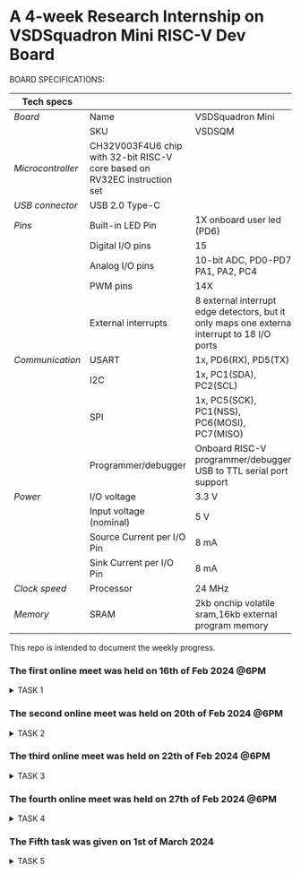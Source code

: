 # A 4-week Research Internship on VSDSquadron Mini RISC-V Dev Board


BOARD SPECIFICATIONS:

| Tech specs   |   |    |
|------------|------------|------------|
| *Board* | Name     | VSDSquadron Mini    |
|      | SKU    | VSDSQM    |
| *Microcontroller*    | CH32V003F4U6 chip with 32-bit RISC-V core based on RV32EC instruction set    |     |
| *USB connector* | USB 2.0 Type-C    |     |
| *Pins*     | Built-in LED Pin     | 1X onboard user led (PD6)     |
|      | Digital I/O pins     | 15     |
|      | Analog I/O pins     | 10-bit ADC, PD0-PD7, PA1, PA2, PC4     |
|      | PWM pins     | 14X     |
|      | External interrupts     | 	8 external interrupt edge detectors, but it only maps one external interrupt to 18 I/O ports     |
| *Communication*     | USART     | 	1x, PD6(RX), PD5(TX)     |
|      | I2C     | 1x, PC1(SDA), PC2(SCL)    |
|      | SPI     | 1x, PC5(SCK), PC1(NSS), PC6(MOSI), PC7(MISO)     |
|      | Programmer/debugger     | Onboard RISC-V programmer/debugger, USB to TTL serial port support     |
| *Power*     | I/O voltage     | 3.3 V    |
|      | Input voltage (nominal)     | 5 V    |
|      | Source Current per I/O Pin    | 8 mA     |
|      | Sink Current per I/O Pin     | 8 mA     |
| *Clock speed*     | Processor    | 24 MHz     |
| *Memory*     | SRAM     | 2kb onchip volatile sram,16kb external program memory     |
   

This repo is intended to document the weekly progress.

### The first online meet was held on 16th of Feb 2024 @6PM

<details>
    <summary> TASK 1 </summary>
 
1) install Yosys 

2) install iverilog 

3) install gtkwave

### CLONING RISC-V GNU TOOLCHAIN

# To install git 
sudo apt install git-all   

 make sure to install the dependencies
![git all](https://github.com/vinayakavp07/VSD/assets/137672762/948c6c99-8e47-41b9-95c9-31c89f36a6e2)



### INSTALLING YOSYS, IVERILOG & GTKWAVE.

### 1.YOSYS


git clone https://github.com/YosysHQ/yosys.git
![WhatsApp Image 2024-02-20 at 4 47 42 PM](https://github.com/vinayakavp07/VSD/assets/137672762/4e285ff0-cb1c-4b6f-9cdf-3b60484d8632)
cd yosys 


sudo apt install make
![WhatsApp Image 2024-02-20 at 4 47 42 PM](https://github.com/vinayakavp07/VSD/assets/137672762/4e285ff0-cb1c-4b6f-9cdf-3b60484d8632)
sudo apt-get install build-essential clang bison flex \libreadline-dev gawk tcl-dev libffi-dev git \ graphviz xdot pkg-config python3 libboost-system-dev\libboost-python-dev libboost-filesystem-dev zlib1g-dev

make config-gcc
![WhatsApp Image 2024-02-20 at 4 47 51 PM](https://github.com/vinayakavp07/VSD/assets/137672762/d8881276-ac6a-4ceb-ba2b-cd69e1ab62b1)

make 

sudo make install


### 2.iVerilog
installing iVerilog

sudo apt update

sudo apt-get install iverilog
![WhatsApp Image 2024-02-20 at 4 47 58 PM](https://github.com/vinayakavp07/VSD/assets/137672762/d19a9c02-97b7-4362-b346-27aebe8a9df1)

### 3.GTkWave
installing GTkWave

 sudo apt-get install gtkwave 
 
![WhatsApp Image 2024-02-20 at 4 48 03 PM](https://github.com/vinayakavp07/VSD/assets/137672762/517f5222-4afd-4984-bee1-695fa5e2c492)

</details>

### The second online meet was held on 20th of Feb 2024 @6PM

<details>
    
<summary> TASK 2 </summary>

Johnson Counter Block Diagram

![blockdiagram](https://github.com/vinayakavp07/VSD/assets/137672762/7b6be065-9da2-424a-b0b6-dd2dea049277)

Input and Output Waveforms

![Input Output Waveform](https://github.com/vinayakavp07/VSD/assets/137672762/7022a7e8-296a-4559-b6fa-d050a593ea72)

</details>


### The third online meet was held on 22th of Feb 2024 @6PM

<details>

<summary> TASK 3 </summary>
   
![Screenshot from 2024-02-26 15-14-47](https://github.com/vinayakavp07/VSD/assets/137672762/70b895ae-7a52-47a8-ac83-6e1194993165)

![Screenshot from 2024-02-26 15-15-37](https://github.com/vinayakavp07/VSD/assets/137672762/f894855b-8ac8-43eb-a5ad-384a0da98422)

![Screenshot from 2024-02-26 15-15-58](https://github.com/vinayakavp07/VSD/assets/137672762/c3ac6554-2fd5-4237-b6bd-486f4636194c)

![Screenshot from 2024-02-26 15-16-31](https://github.com/vinayakavp07/VSD/assets/137672762/0a5593bf-c9cb-4e6d-80a4-ba21980dc688)

![Screenshot from 2024-02-26 15-16-58](https://github.com/vinayakavp07/VSD/assets/137672762/79ded4f9-7194-48ce-acac-f96f021ec06d)

![Screenshot from 2024-02-26 15-17-10](https://github.com/vinayakavp07/VSD/assets/137672762/e4f4a2b0-20bc-420b-8c17-e2a0f1ec7c75)

![Screenshot from 2024-02-26 15-18-17](https://github.com/vinayakavp07/VSD/assets/137672762/bc4a64c7-ea31-4ba1-8438-bc1bfcbb0680)


</details>

### The fourth online meet was held on 27th of Feb 2024 @6PM

<details>
   
<summary> TASK 4 </summary>

yosys

![Screenshot from 2024-03-01 15-08-07](https://github.com/vinayakavp07/VSD/assets/137672762/2fc57542-c7bf-465c-849f-c9d4aef43fc3)

![Screenshot from 2024-03-01 15-09-03](https://github.com/vinayakavp07/VSD/assets/137672762/025179e1-10f8-4637-a037-4a9028735c5b)

![Screenshot from 2024-03-01 15-10-12](https://github.com/vinayakavp07/VSD/assets/137672762/46fe698f-1828-45cb-9a7f-7305652a7235)

![Screenshot from 2024-03-01 15-07-04](https://github.com/vinayakavp07/VSD/assets/137672762/3d670489-e733-4b02-8c44-2f1fc762762d)

![Screenshot from 2024-03-01 15-10-45](https://github.com/vinayakavp07/VSD/assets/137672762/6dbe5b97-906d-4a43-a1c9-3ebd3db914c4)

![Screenshot from 2024-03-01 15-11-00](https://github.com/vinayakavp07/VSD/assets/137672762/d9194c71-d1fd-4281-a8a2-7e4370c371cf)

![Screenshot from 2024-03-01 15-18-52](https://github.com/vinayakavp07/VSD/assets/137672762/8a983ce9-3231-40ec-a160-780988a63107)

![Screenshot from 2024-03-01 15-19-34](https://github.com/vinayakavp07/VSD/assets/137672762/ddcdb075-fe7c-4795-b41a-b7f616a7f747)

![Screenshot from 2024-03-01 15-18-21](https://github.com/vinayakavp07/VSD/assets/137672762/f8a9d874-9e4b-4b94-957d-e4f1372630e2)


</details>

### The Fifth task was given on 1st of March 2024

<details>

<summary> TASK 5 </summary>

Design file after git clone

Checking GTKwave for the design

![Screenshot from 2024-03-07 14-17-06](https://github.com/vinayakavp07/VSD/assets/137672762/ce588bd4-faf2-4db6-92f9-adfb8ef9882b)

![Screenshot from 2024-03-07 14-16-04](https://github.com/vinayakavp07/VSD/assets/137672762/305b58c2-2c71-4a78-9297-d067e71eb0a8)


</details>


















